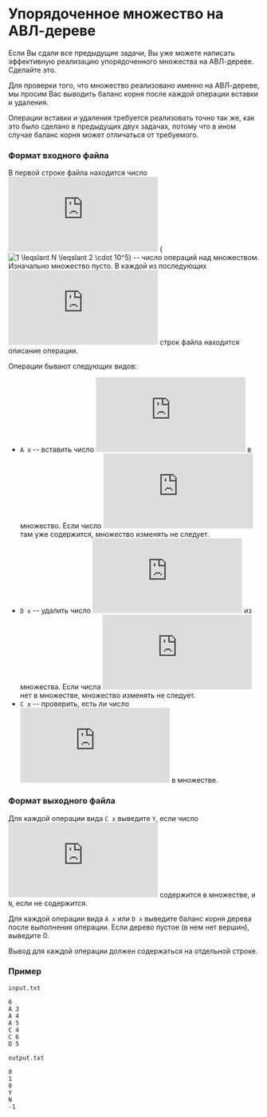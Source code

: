 # Упорядоченное множество на АВЛ-дереве

Если Вы сдали все предыдущие задачи, Вы уже можете написать эффективную реализацию упорядоченного множества на АВЛ-дереве.  Сделайте это.

Для проверки того, что множество реализовано именно на АВЛ-дереве, мы просим Вас выводить баланс корня после каждой операции вставки и удаления.

Операции вставки и удаления требуется реализовать точно так же, как это было сделано в предыдущих двух задачах, потому что в ином случае баланс корня может отличаться от требуемого.

### Формат входного файла

В первой строке файла находится число ![N](https://latex.codecogs.com/svg.latex?N) (![1 \leqslant N \leqslant 2 \cdot 10^5](https://latex.codecogs.com/svg.latex?1%20\leqslant%20N%20\leqslant%202\cdot10^5)) -- число операций над множеством.  Изначально множество пусто.  В каждой из последующих ![N](https://latex.codecogs.com/svg.latex?N) строк файла находится описание операции.

Операции бывают следующих видов:

- `A x` -- вставить число ![x](https://latex.codecogs.com/svg.latex?x) в множество.  Если число ![x](https://latex.codecogs.com/svg.latex?x) там уже содержится,  множество изменять не следует.
- `D x` -- удалить число ![x](https://latex.codecogs.com/svg.latex?x) из множества.  Если числа ![x](https://latex.codecogs.com/svg.latex?x) нет в множестве, множество изменять не следует.
- `C x` -- проверить, есть ли число ![x](https://latex.codecogs.com/svg.latex?x) в множестве.

### Формат выходного файла

Для каждой операции вида `C x` выведите `Y`, если число ![x](https://latex.codecogs.com/svg.latex?x) содержится в множестве, и `N`, если не содержится.

Для каждой операции вида `A x` или `D x` выведите баланс корня дерева после выполнения операции.  Если дерево пустое (в нем нет вершин), выведите 0.

Вывод для каждой операции должен содержаться на отдельной строке.

### Пример

`input.txt`
```
6
A 3
A 4
A 5
C 4
C 6
D 5
```

`output.txt`
```
0
1
0
Y
N
-1
```
